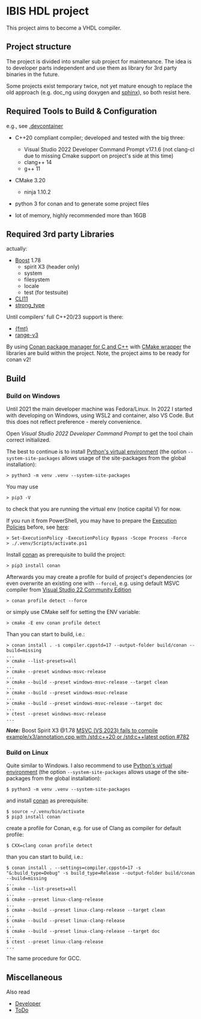 IBIS HDL project
================

This project aims to become a VHDL compiler.

## Project structure

The project is divided into smaller sub project for maintenance. The idea is to developer parts
independent and use them as library for 3rd party binaries in the future.

Some projects exist temporary twice, not yet mature enough to replace the old approach
(e.g. doc_ng using doxygen and [sphinx](https://www.sphinx-doc.org/)), so both resist here.

## Required Tools to Build & Configuration

e.g., see [.devcontainer](https://github.com/ibis-hdl/compiler/tree/main/.devcontainer)

* C++20 compliant compiler; developed and tested with the big three:
    - Visual Studio 2022 Developer Command Prompt v17.1.6 (not clang-cl due to missing Cmake
      support on project's side at this time)
    - clang++ 14
    - g++ 11

* CMake 3.20
    - ninja 1.10.2

* python 3 for conan and to generate some project files

* lot of memory, highly recommended more than 16GB

## Required 3rd party Libraries

actually:

* [Boost](https://www.boost.org/) 1.78
    - spirit X3 (header only)
    - system
    - filesystem
    - locale
    - test (for testsuite)
* [CLI11](https://github.com/CLIUtils/CLI11)
* [strong_type](https://github.com/rollbear/strong_type)

Until compilers' full C++20/23 support is there:

* [{fmt}](https://github.com/fmtlib/fmt)
* [range-v3](https://github.com/ericniebler/range-v3)

By using [Conan package manager for C and C++](https://github.com/conan-io/conan) with
[CMake wrapper](https://github.com/conan-io/cmake-conan) the libraries are build within
the project. Note, the project aims to be ready for conan v2!

## Build

### Build on Windows

Until 2021 the main developer machine was Fedora/Linux. In 2022 I started with
developing on Windows, using WSL2 and container, also VS Code. But this does not
reflect preference - merely convenience.

Open *Visual Studio 2022 Developer Command Prompt* to get the tool chain correct
initialized.

The best to continue is to install [Python's virtual environment](https://docs.python.org/3/library/venv.html) (the option `--system-site-packages` allows usage of the site-packages from the global installation):

```
> python3 -m venv .venv --system-site-packages
```

You may use

```
> pip3 -V
```

to check that you are running the virtual env (notice capital V) for now.

If you run it from PowerShell, you may have to prepare the [Execution Policies](
https://docs.microsoft.com/en-us/powershell/module/microsoft.powershell.core/about/about_execution_policies?view=powershell-7.2) before, see
[here](https://stackoverflow.com/questions/1365081/virtualenv-in-powershell):

```
> Set-ExecutionPolicy -ExecutionPolicy Bypass -Scope Process -Force
> ./.venv/Scripts/activate.ps1
```

Install [conan](https://conan.io/) as prerequisite to build the project:

```
> pip3 install conan
```

Afterwards you may create a profile for build of project's dependencies (or even overwrite
an existing one with `--force`), e.g. using default MSVC compiler from
[Visual Studio 22 Community Edition](https://visualstudio.microsoft.com/de/vs/community/)

```
> conan profile detect --force
```

or simply use CMake self for setting the ENV variable:

```
> cmake -E env conan profile detect
```

Than you can start to build, i.e.:

```
> conan install . -s compiler.cppstd=17 --output-folder build/conan --build=missing
...
> cmake --list-presets=all
...
> cmake --preset windows-msvc-release
...
> cmake --build --preset windows-msvc-release --target clean
...
> cmake --build --preset windows-msvc-release
...
> cmake --build --preset windows-msvc-release --target doc
...
> ctest --preset windows-msvc-release
...
```

***Note:*** Boost Spirit X3 @1.78 [MSVC (VS 2023) fails to compile example/x3/annotation.cpp with /std:c++20 or /std:c++latest option #782](https://github.com/boostorg/spirit/issues/782)

### Build on Linux

Quite similar to Windows. I also recommend to use [Python's virtual environment](https://docs.python.org/3/library/venv.html) (the option `--system-site-packages` allows usage of the site-packages from the global installation):

```
$ python3 -m venv .venv --system-site-packages
```

and install [conan](https://conan.io/) as prerequisite:

```
$ source ~/.venv/bin/activate
$ pip3 install conan
```

create a profile for Conan, e.g. for use of Clang as compiler for default profile:

```
$ CXX=clang conan profile detect
```

than you can start to build, i.e.:

```
$ conan install . --settings=compiler.cppstd=17 -s "&:build_type=Debug" -s build_type=Release --output-folder build/conan --build=missing
...
$ cmake --list-presets=all
...
$ cmake --preset linux-clang-release
...
$ cmake --build --preset linux-clang-release --target clean
...
$ cmake --build --preset linux-clang-release
...
$ cmake --build --preset linux-clang-release --target doc
...
$ ctest --preset linux-clang-release
...
```

The same procedure for GCC.

## Miscellaneous

Also read
- [Developer](doc/developer.md)
- [ToDo](doc/todo.md)

